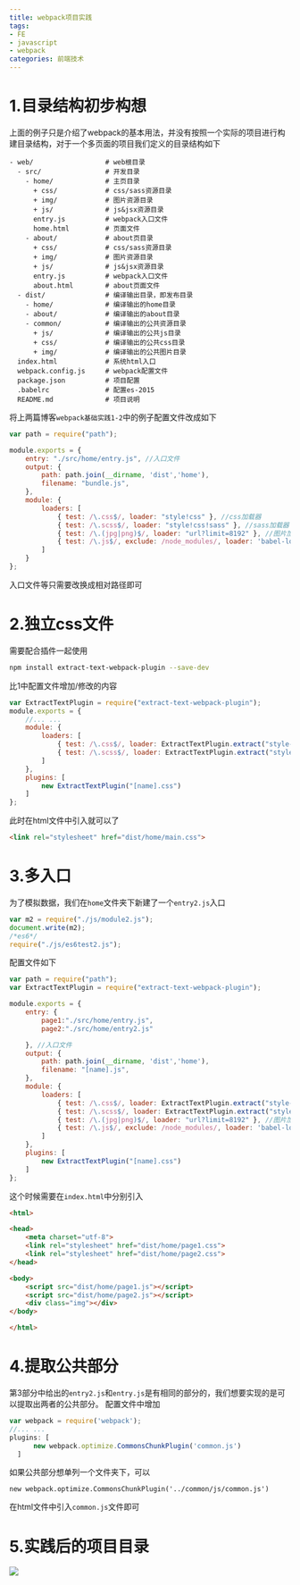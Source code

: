 ```yaml
---
title: webpack项目实践
tags: 
- FE
- javascript
- webpack
categories: 前端技术
---
```

# 1.目录结构初步构想
上面的例子只是介绍了webpack的基本用法，并没有按照一个实际的项目进行构建目录结构，对于一个多页面的项目我们定义的目录结构如下
```
- web/                  # web根目录
  - src/                # 开发目录
    - home/             # 主页目录
      + css/            # css/sass资源目录
      + img/            # 图片资源目录
      + js/             # js&jsx资源目录
      entry.js          # webpack入口文件
      home.html         # 页面文件
    - about/            # about页目录
      + css/            # css/sass资源目录
      + img/            # 图片资源目录
      + js/             # js&jsx资源目录
      entry.js          # webpack入口文件
      about.html        # about页面文件
  - dist/               # 编译输出目录，即发布目录
    - home/             # 编译输出的home目录
    - about/            # 编译输出的about目录
    - common/           # 编译输出的公共资源目录
      + js/             # 编译输出的公共js目录
      + css/            # 编译输出的公共css目录
      + img/            # 编译输出的公共图片目录
  index.html            # 系统html入口
  webpack.config.js     # webpack配置文件
  package.json          # 项目配置
  .babelrc              # 配置es-2015
  README.md             # 项目说明
  ```
将上两篇博客`webpack基础实践1-2`中的例子配置文件改成如下
```javascript
var path = require("path");

module.exports = {
    entry: "./src/home/entry.js", //入口文件
    output: {
        path: path.join(__dirname, 'dist','home'),
        filename: "bundle.js",
    },
    module: {
        loaders: [
            { test: /\.css$/, loader: "style!css" }, //css加载器
            { test: /\.scss$/, loader: "style!css!sass" }, //sass加载器
            { test: /\.(jpg|png)$/, loader: "url?limit=8192" }, //图片加载器
            { test: /\.js$/, exclude: /node_modules/, loader: 'babel-loader', }//babel加载器
        ]
    }
};
```
入口文件等只需要改换成相对路径即可
# 2.独立css文件
需要配合插件一起使用
```bash
npm install extract-text-webpack-plugin --save-dev
```
比1中配置文件增加/修改的内容

```javascript
var ExtractTextPlugin = require("extract-text-webpack-plugin");
module.exports = {
    //... ...  
    module: {
        loaders: [
            { test: /\.css$/, loader: ExtractTextPlugin.extract("style-loader", "css-loader")}, //css加载器
            { test: /\.scss$/, loader: ExtractTextPlugin.extract("style-loader", "css-loader")}, //sass加载器
        ]
    },
    plugins: [
        new ExtractTextPlugin("[name].css")
    ]
};
```
此时在html文件中引入就可以了

```html
<link rel="stylesheet" href="dist/home/main.css">
```
# 3.多入口
为了模拟数据，我们在`home`文件夹下新建了一个`entry2.js`入口

```javascript
var m2 = require("./js/module2.js");
document.write(m2);
/*es6*/
require("./js/es6test2.js");
```
配置文件如下

```javascript
var path = require("path");
var ExtractTextPlugin = require("extract-text-webpack-plugin");

module.exports = {
    entry: {
        page1:"./src/home/entry.js",
        page2:"./src/home/entry2.js"

    }, //入口文件
    output: {
        path: path.join(__dirname, 'dist','home'),
        filename: "[name].js",
    },
    module: {
        loaders: [
            { test: /\.css$/, loader: ExtractTextPlugin.extract("style-loader", "css-loader")}, //css加载器
            { test: /\.scss$/, loader: ExtractTextPlugin.extract("style-loader", "css-loader")}, //sass加载器
            { test: /\.(jpg|png)$/, loader: "url?limit=8192" }, //图片加载器
            { test: /\.js$/, exclude: /node_modules/, loader: 'babel-loader', }
        ]
    },
    plugins: [
        new ExtractTextPlugin("[name].css")
    ]
};

```
这个时候需要在`index.html`中分别引入

```html
<html>

<head>
    <meta charset="utf-8">
    <link rel="stylesheet" href="dist/home/page1.css">
    <link rel="stylesheet" href="dist/home/page2.css">
</head>

<body>
    <script src="dist/home/page1.js"></script>
    <script src="dist/home/page2.js"></script>
    <div class="img"></div>
</body>

</html>
```
# 4.提取公共部分
第3部分中给出的`entry2.js`和`entry.js`是有相同的部分的，我们想要实现的是可以提取出两者的公共部分。
配置文件中增加

```javascript
var webpack = require('webpack');
//... ...
plugins: [
      new webpack.optimize.CommonsChunkPlugin('common.js')
  ]
```
如果公共部分想单列一个文件夹下，可以
```
new webpack.optimize.CommonsChunkPlugin('../common/js/common.js')
```
在html文件中引入`common.js`文件即可
# 5.实践后的项目目录
![](https://raw.githubusercontent.com/zrysmt/mdPics/master/webpack项目文件夹.png)
